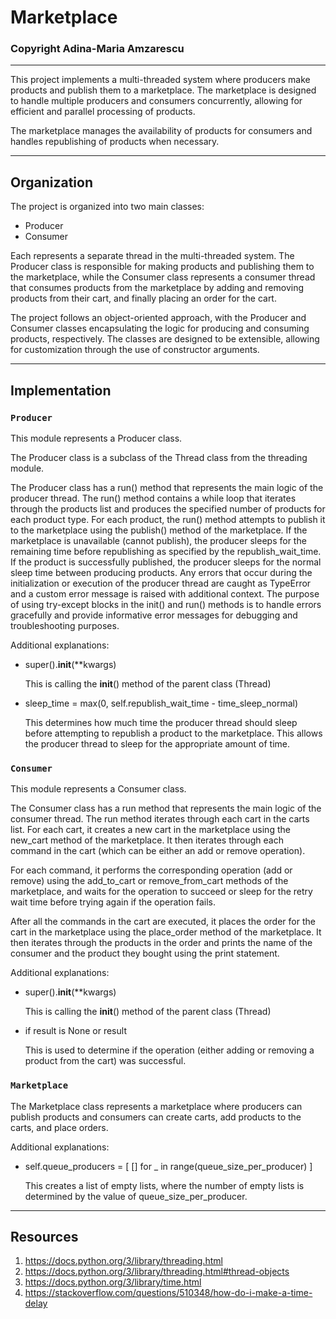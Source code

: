 # Marketplace
### Copyright Adina-Maria Amzarescu

____________________________________________________________________________________

This project implements a multi-threaded system where producers make 
products and publish them to a marketplace. The marketplace is designed 
to handle multiple producers and consumers concurrently, allowing for 
efficient and parallel processing of products.

The marketplace manages the availability of products for consumers and handles 
republishing of products when necessary. 

____________________________________________________________________________________


## Organization

The project is organized into two main classes: 

* Producer
* Consumer

Each represents a separate thread in the multi-threaded system. 
The Producer class is responsible for making products and publishing them 
to the marketplace, while the Consumer class represents a consumer thread 
that consumes products from the marketplace by adding and removing products 
from their cart, and finally placing an order for the cart.

The project follows an object-oriented approach, with the Producer and Consumer 
classes encapsulating the logic for producing and consuming products, respectively. 
The classes are designed to be extensible, allowing for customization through the 
use of constructor arguments.

____________________________________________________________________________________

## Implementation

### `Producer`

This module represents a Producer class.

The Producer class is a subclass of the Thread class from the threading module.

The Producer class has a run() method that represents the main logic of the 
producer thread. The run() method contains a while loop that iterates through the 
products list and produces the specified number of products for each product type.
For each product, the run() method attempts to publish it to the marketplace using 
the publish() method of the marketplace.
If the marketplace is unavailable (cannot publish), the producer sleeps for the 
remaining time before republishing as specified by the republish_wait_time.
If the product is successfully published, the producer sleeps for the normal 
sleep time between producing products.
Any errors that occur during the initialization or execution of the producer 
thread are caught as TypeError and a custom error message is raised with 
additional context.
The purpose of using try-except blocks in the init() and run() methods is 
to handle errors gracefully and provide informative error messages for 
debugging and troubleshooting purposes.

Additional explanations:

* super().__init__(**kwargs)

    This is calling the __init__() method of the parent class (Thread)

* sleep_time = max(0, self.republish_wait_time - time_sleep_normal)

    This determines how much time the producer thread should sleep before 
    attempting to republish a product to the marketplace. 
    This allows the producer thread to sleep for the appropriate amount 
    of time.

### `Consumer`

This module represents a Consumer class.

The Consumer class has a run method that represents the main logic of the 
consumer thread.
The run method iterates through each cart in the carts list.
For each cart, it creates a new cart in the marketplace using the new_cart 
method of the marketplace.
It then iterates through each command in the cart (which can be either an 
add or remove operation).

For each command, it performs the corresponding operation (add or remove) 
using the add_to_cart or remove_from_cart methods of the marketplace, and 
waits for the operation to succeed or sleep for the retry wait time before 
trying again if the operation fails.

After all the commands in the cart are executed, it places the order for 
the cart in the marketplace using the place_order method of the marketplace.
It then iterates through the products in the order and prints the name of 
the consumer and the product they bought using the print statement.

Additional explanations:

* super().__init__(**kwargs)

    This is calling the __init__() method of the parent class (Thread)

* if result is None or result

    This is used to determine if the operation (either adding or 
    removing a product from the cart) was successful.

### `Marketplace`

The Marketplace class represents a marketplace where producers can 
publish products and consumers can create carts, add products to the 
carts, and place orders.

Additional explanations:

* self.queue_producers = [ [] for _ in range(queue_size_per_producer) ]

    This creates a list of empty lists, where the number of empty 
    lists is determined by the value of queue_size_per_producer.


____________________________________________________________________________________

## Resources

1. https://docs.python.org/3/library/threading.html
2. https://docs.python.org/3/library/threading.html#thread-objects
3. https://docs.python.org/3/library/time.html
4. https://stackoverflow.com/questions/510348/how-do-i-make-a-time-delay
